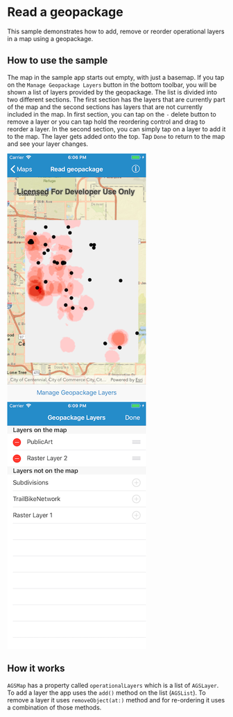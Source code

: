 # Read a geopackage

This sample demonstrates how to add, remove or reorder operational layers in a map using a geopackage.

## How to use the sample

The map in the sample app starts out empty, with just a basemap. If you tap on the `Manage Geopackage Layers` button in the bottom toolbar, you will be shown a list of layers provided by the geopackage. The list is divided into two different sections. The first section has the layers that are currently part of the map and the second sections has layers that are not currently included in the map. In first section, you can tap on the `-` delete button to remove a layer or you can tap hold the reordering control and drag to reorder a layer. In the second section, you can simply tap on a layer to add it to the map. The layer gets added onto the top. Tap `Done` to return to the map and see your layer changes.

![](image1.png)
![](image2.png)

## How it works

`AGSMap` has a property called `operationalLayers` which is a list of `AGSLayer`. To add a layer the app uses the `add()` method on the list (`AGSList`). To remove a layer it uses `removeObject(at:)` method and for re-ordering it uses a combination of those methods.
